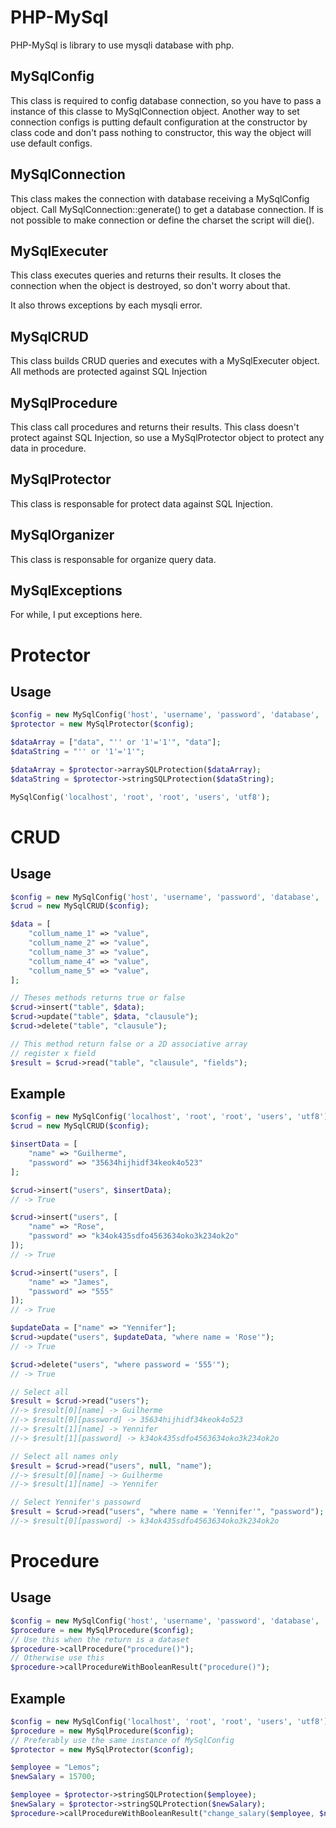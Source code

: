 # PHP-MySql 

PHP-MySql is library to use mysqli database with php.

## MySqlConfig
This class is required to config database connection, so you have to pass a instance of this classe to MySqlConnection object.
Another way to set connection configs is putting default configuration at the constructor by class code and don't pass nothing to constructor, this way the object will use default configs.

## MySqlConnection
This class makes the connection with database receiving a MySqlConfig object.
Call MySqlConnection::generate() to get a database connection. If is not possible to make connection or define the charset the script will die().

## MySqlExecuter
This class executes queries and returns their results. It closes the connection when the object is destroyed, so don't worry about that.

It also throws exceptions by each mysqli error.

## MySqlCRUD
This class builds CRUD queries and executes with a MySqlExecuter object. All methods are protected against SQL Injection

## MySqlProcedure
This class call procedures and returns their results. This class doesn't protect against SQL Injection, so use a MySqlProtector object to protect any data in procedure.

## MySqlProtector
This class is responsable for protect data against SQL Injection.

## MySqlOrganizer
This class is responsable for organize query data.

## MySqlExceptions
For while, I put exceptions here.

# Protector

## Usage
```PHP
$config = new MySqlConfig('host', 'username', 'password', 'database', 'charset');
$protector = new MySqlProtector($config);

$dataArray = ["data", "'' or '1'='1'", "data"];
$dataString = "'' or '1'='1'";

$dataArray = $protector->arraySQLProtection($dataArray);
$dataString = $protector->stringSQLProtection($dataString);
```

```PHP
MySqlConfig('localhost', 'root', 'root', 'users', 'utf8');
```

# CRUD

## Usage

```PHP
$config = new MySqlConfig('host', 'username', 'password', 'database', 'charset');
$crud = new MySqlCRUD($config);

$data = [
	"collum_name_1" => "value",
	"collum_name_2" => "value",
	"collum_name_3" => "value",
	"collum_name_4" => "value",
	"collum_name_5" => "value",
];

// Theses methods returns true or false
$crud->insert("table", $data);
$crud->update("table", $data, "clausule");
$crud->delete("table", "clausule");

// This method return false or a 2D associative array
// register x field
$result = $crud->read("table", "clausule", "fields");
``` 
## Example
```PHP
$config = new MySqlConfig('localhost', 'root', 'root', 'users', 'utf8');
$crud = new MySqlCRUD($config);

$insertData = [
	"name" => "Guilherme",
	"password" => "35634hijhidf34keok4o523"
];

$crud->insert("users", $insertData);
// -> True

$crud->insert("users", [
	"name" => "Rose",
	"password" => "k34ok435sdfo4563634oko3k234ok2o"
]);
// -> True

$crud->insert("users", [
	"name" => "James",
	"password" => "555"
]);
// -> True

$updateData = ["name" => "Yennifer"];
$crud->update("users", $updateData, "where name = 'Rose'");
// -> True

$crud->delete("users", "where password = '555'");
// -> True

// Select all
$result = $crud->read("users");
//-> $result[0][name] -> Guilherme
//-> $result[0][password] -> 35634hijhidf34keok4o523
//-> $result[1][name] -> Yennifer
//-> $result[1][password] -> k34ok435sdfo4563634oko3k234ok2o

// Select all names only
$result = $crud->read("users", null, "name");
//-> $result[0][name] -> Guilherme
//-> $result[1][name] -> Yennifer

// Select Yennifer's passowrd
$result = $crud->read("users", "where name = 'Yennifer'", "password");
//-> $result[0][password] -> k34ok435sdfo4563634oko3k234ok2o
```

# Procedure

## Usage
```PHP
$config = new MySqlConfig('host', 'username', 'password', 'database', 'charset');
$procedure = new MySqlProcedure($config);
// Use this when the return is a dataset
$procedure->callProcedure("procedure()");
// Otherwise use this
$procedure->callProcedureWithBooleanResult("procedure()");
```
## Example
```PHP
$config = new MySqlConfig('localhost', 'root', 'root', 'users', 'utf8');
$procedure = new MySqlProcedure($config);
// Preferably use the same instance of MySqlConfig
$protector = new MySqlProtector($config);

$employee = "Lemos";
$newSalary = 15700;

$employee = $protector->stringSQLProtection($employee);
$newSalary = $protector->stringSQLProtection($newSalary);
$procedure->callProcedureWithBooleanResult("change_salary($employee, $newSalary)");
```
